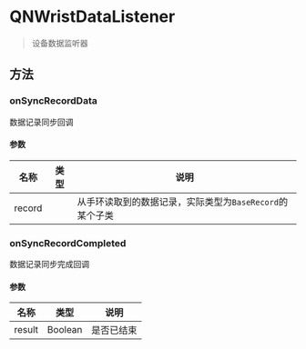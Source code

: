 <show-structure depth="2"/>

# QNWristDataListener

> 设备数据监听器

## 方法

### onSyncRecordData

数据记录同步回调

#### 参数

| 名称     | 类型                | 说明                                 |
|--------|-------------------|------------------------------------|
| record | [](BaseRecord.md) | 从手环读取到的数据记录，实际类型为`BaseRecord`的某个子类 |

### onSyncRecordCompleted

数据记录同步完成回调

#### 参数

| 名称     | 类型      | 说明    |
|--------|---------|-------|
| result | Boolean | 是否已结束 |



